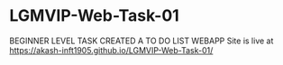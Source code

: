 # LGMVIP-Web-Task-01
BEGINNER LEVEL TASK  CREATED A TO DO LIST WEBAPP
Site is live at https://akash-inft1905.github.io/LGMVIP-Web-Task-01/
